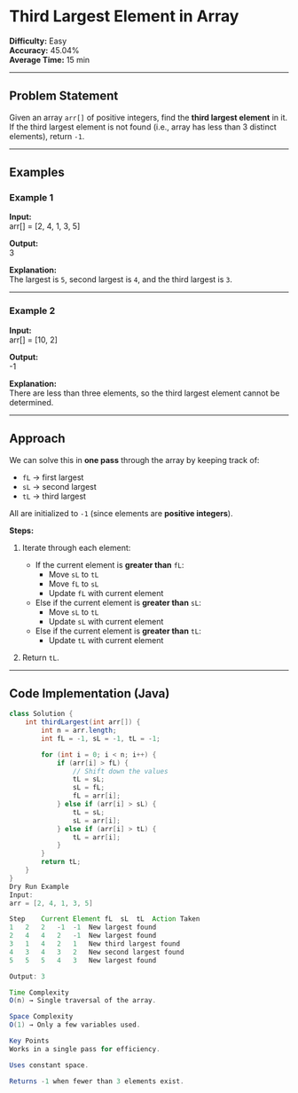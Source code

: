 # Third Largest Element in Array

**Difficulty:** Easy  
**Accuracy:** 45.04%  
**Average Time:** 15 min  

---

## Problem Statement
Given an array `arr[]` of positive integers, find the **third largest element** in it.  
If the third largest element is not found (i.e., array has less than 3 distinct elements), return `-1`.

---

## Examples

### Example 1
**Input:**  
arr[] = [2, 4, 1, 3, 5]

**Output:**  
3

**Explanation:**  
The largest is `5`, second largest is `4`, and the third largest is `3`.

---

### Example 2
**Input:**  
arr[] = [10, 2]

**Output:**  
-1

**Explanation:**  
There are less than three elements, so the third largest element cannot be determined.

---

## Approach

We can solve this in **one pass** through the array by keeping track of:
- `fL` → first largest  
- `sL` → second largest  
- `tL` → third largest  

All are initialized to `-1` (since elements are **positive integers**).

**Steps:**
1. Iterate through each element:
   - If the current element is **greater than** `fL`:
     - Move `sL` to `tL`  
     - Move `fL` to `sL`  
     - Update `fL` with current element  
   - Else if the current element is **greater than** `sL`:
     - Move `sL` to `tL`  
     - Update `sL` with current element  
   - Else if the current element is **greater than** `tL`:
     - Update `tL` with current element  

2. Return `tL`.

---

## Code Implementation (Java)

```java
class Solution {
    int thirdLargest(int arr[]) {
        int n = arr.length;
        int fL = -1, sL = -1, tL = -1;

        for (int i = 0; i < n; i++) {
            if (arr[i] > fL) {
                // Shift down the values
                tL = sL;
                sL = fL;
                fL = arr[i];
            } else if (arr[i] > sL) {
                tL = sL;
                sL = arr[i];
            } else if (arr[i] > tL) {
                tL = arr[i];
            }
        }
        return tL;
    }
}
Dry Run Example
Input:
arr = [2, 4, 1, 3, 5]

Step	Current Element	fL	sL	tL	Action Taken
1	2	2	-1	-1	New largest found
2	4	4	2	-1	New largest found
3	1	4	2	1	New third largest found
4	3	4	3	2	New second largest found
5	5	5	4	3	New largest found

Output: 3

Time Complexity
O(n) → Single traversal of the array.

Space Complexity
O(1) → Only a few variables used.

Key Points
Works in a single pass for efficiency.

Uses constant space.

Returns -1 when fewer than 3 elements exist.
